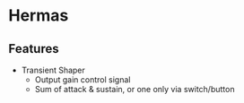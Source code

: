 # Hermas

## Features

- Transient Shaper
  - Output gain control signal
  - Sum of attack & sustain, or one only via switch/button
